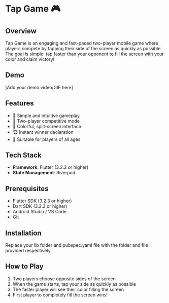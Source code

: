 # Tap Game 🎮

## Overview

Tap Game is an engaging and fast-paced two-player mobile game where players compete by tapping their side of the screen as quickly as possible. The goal is simple: tap faster than your opponent to fill the screen with your color and claim victory!

## Demo

[Add your demo video/GIF here]

## Features

- 🏁 Simple and intuitive gameplay
- 🤼 Two-player competitive mode
- 🌈 Colorful, split-screen interface
- 🏆 Instant winner declaration
- 👥 Suitable for players of all ages

## Tech Stack

- **Framework**: Flutter (3.2.3 or higher)
- **State Management**: Riverpod

## Prerequisites

- Flutter SDK (3.2.3 or higher)
- Dart SDK (3.2.3 or higher)
- Android Studio / VS Code
- Git

## Installation

Replace your lib folder and pubspec.yaml file with the folder and file provided respectively.

## How to Play

1. Two players choose opposite sides of the screen
2. When the game starts, tap your side as quickly as possible
3. The faster player will see their color filling the screen
4. First player to completely fill the screen wins!
